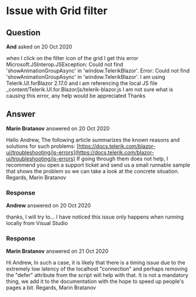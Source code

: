 # Issue with Grid filter

## Question

**And** asked on 20 Oct 2020

when I click on the filter icon of the grid I get this error Microsoft.JSInterop.JSException: Could not find 'showAnimationGroupAsync' in 'window.TelerikBlazor'. Error: Could not find 'showAnimationGroupAsync' in 'window.TelerikBlazor'. I am using Telerik.UI.forBlazor 2.17.0 and i am referencing the local JS file _content/Telerik.UI.for.Blazor/js/telerik-blazor.js I am not sure what is causing this error, any help would be appreciated Thanks

## Answer

**Marin Bratanov** answered on 20 Oct 2020

Hello Andrew, The following article summarizes the known reasons and solutions for such problems: [https://docs.telerik.com/blazor-ui/troubleshooting/js-errors](https://docs.telerik.com/blazor-ui/troubleshooting/js-errors) If going through them does not help, I recommend you open a support ticket and send us a small runnable sample that shows the problem so we can take a look at the concrete situation. Regards, Marin Bratanov

### Response

**Andrew** answered on 20 Oct 2020

thanks, I will try to... I have noticed this issue only happens when running locally from Visual Studio

### Response

**Marin Bratanov** answered on 21 Oct 2020

Hi Andrew, In such a case, it is likely that there is a timing issue due to the extremely low latency of the localhost "connection" and perhaps removing the "defer" attribute from the script will help with that. It is not a mandatory thing, we add it to the documentation with the hope to speed up people's pages a bit. Regards, Marin Bratanov
